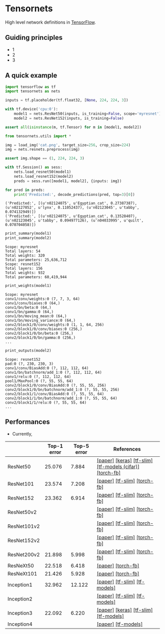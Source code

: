 # Tensornets

High level network definitions in [TensorFlow](https://github.com/tensorflow/tensorflow).

## Guiding principles

- 1
- 2
- 3

## A quick example

```python
import tensorflow as tf
import tensornets as nets

inputs = tf.placeholder(tf.float32, [None, 224, 224, 3])

with tf.device('cpu:0'):
    model1 = nets.ResNet50(inputs, is_training=False, scope='myresnet')
    model2 = nets.ResNet152(inputs, is_training=False)

assert all(isinstance(m, tf.Tensor) for m in [model1, model2])
```

```python
from tensornets.utils import *

img = load_img('cat.png', target_size=256, crop_size=224)
img = nets.resnets.preprocess(img)

assert img.shape == (1, 224, 224, 3)
```

```python
with tf.Session() as sess:
    nets.load_resnet50(model1)
    nets.load_resnet152(model2)
    preds = sess.run([model1, model2], {inputs: img})
```

```python
for pred in preds:
    print('Predicted:', decode_predictions(pred, top=3)[0])
```

```
('Predicted:', [(u'n02124075', u'Egyptian_cat', 0.27387387), (u'n02127052', u'lynx', 0.11052437), (u'n02123045', u'tabby', 0.074132949)])
('Predicted:', [(u'n02124075', u'Egyptian_cat', 0.13528407), (u'n02123045', u'tabby', 0.094977126), (u'n04033995', u'quilt', 0.070704058)])
```

```python
print_summary(model1)
print_summary(model2)
```

```
Scope: myresnet
Total layers: 54
Total weights: 320
Total parameters: 25,636,712
Scope: resnet152
Total layers: 156
Total weights: 932
Total parameters: 60,419,944
```

```python
print_weights(model1)
```

```
Scope: myresnet
conv1/conv/weights:0 (7, 7, 3, 64)
conv1/conv/biases:0 (64,)
conv1/bn/beta:0 (64,)
conv1/bn/gamma:0 (64,)
conv1/bn/moving_mean:0 (64,)
conv1/bn/moving_variance:0 (64,)
conv2/block1/0/conv/weights:0 (1, 1, 64, 256)
conv2/block1/0/conv/biases:0 (256,)
conv2/block1/0/bn/beta:0 (256,)
conv2/block1/0/bn/gamma:0 (256,)
...
```

```python
print_outputs(model2)
```

```
Scope: resnet152
pad:0 (?, 230, 230, 3)
conv1/conv/BiasAdd:0 (?, 112, 112, 64)
conv1/bn/batchnorm/add_1:0 (?, 112, 112, 64)
conv1/relu:0 (?, 112, 112, 64)
pool1/MaxPool:0 (?, 55, 55, 64)
conv2/block1/0/conv/BiasAdd:0 (?, 55, 55, 256)
conv2/block1/0/bn/batchnorm/add_1:0 (?, 55, 55, 256)
conv2/block1/1/conv/BiasAdd:0 (?, 55, 55, 64)
conv2/block1/1/bn/batchnorm/add_1:0 (?, 55, 55, 64)
conv2/block1/1/relu:0 (?, 55, 55, 64)
...
```

## Performances

- Currently,

|             | Top-1 error | Top-5 error | References                                                                                                                                                                                                                                                                                                                                                                                                                                         |
|-------------|-------------|-------------|----------------------------------------------------------------------------------------------------------------------------------------------------------------------------------------------------------------------------------------------------------------------------------------------------------------------------------------------------------------------------------------------------------------------------------------------------|
| ResNet50    | 25.076      | 7.884       | [[paper]](https://arxiv.org/abs/1512.03385) [[keras]](https://github.com/fchollet/keras/blob/master/keras/applications/resnet50.py) [[tf-slim]](https://github.com/tensorflow/tensorflow/blob/master/tensorflow/contrib/slim/python/slim/nets/resnet_v1.py) [[tf-models (cifar)]](https://github.com/tensorflow/models/blob/master/resnet/resnet_model.py) [[torch-fb]](https://github.com/facebook/fb.resnet.torch/blob/master/models/resnet.lua) |
| ResNet101   | 23.574      | 7.208       | [[paper]](https://arxiv.org/abs/1512.03385) [[tf-slim]](https://github.com/tensorflow/tensorflow/blob/master/tensorflow/contrib/slim/python/slim/nets/resnet_v1.py) [[torch-fb]](https://github.com/facebook/fb.resnet.torch/blob/master/models/resnet.lua) |
| ResNet152   | 23.362      | 6.914       | [[paper]](https://arxiv.org/abs/1512.03385) [[tf-slim]](https://github.com/tensorflow/tensorflow/blob/master/tensorflow/contrib/slim/python/slim/nets/resnet_v1.py) [[torch-fb]](https://github.com/facebook/fb.resnet.torch/blob/master/models/resnet.lua) |
| ResNet50v2  |             |             | [[paper]](https://arxiv.org/abs/1603.05027) [[tf-slim]](https://github.com/tensorflow/tensorflow/blob/master/tensorflow/contrib/slim/python/slim/nets/resnet_v2.py) [[torch-fb]](https://github.com/facebook/fb.resnet.torch/blob/master/models/preresnet.lua) |
| ResNet101v2 |             |             | [[paper]](https://arxiv.org/abs/1603.05027) [[tf-slim]](https://github.com/tensorflow/tensorflow/blob/master/tensorflow/contrib/slim/python/slim/nets/resnet_v2.py) [[torch-fb]](https://github.com/facebook/fb.resnet.torch/blob/master/models/preresnet.lua) |
| ResNet152v2 |             |             | [[paper]](https://arxiv.org/abs/1603.05027) [[tf-slim]](https://github.com/tensorflow/tensorflow/blob/master/tensorflow/contrib/slim/python/slim/nets/resnet_v2.py) [[torch-fb]](https://github.com/facebook/fb.resnet.torch/blob/master/models/preresnet.lua) |
| ResNet200v2 | 21.898      | 5.998       | [[paper]](https://arxiv.org/abs/1603.05027) [[tf-slim]](https://github.com/tensorflow/tensorflow/blob/master/tensorflow/contrib/slim/python/slim/nets/resnet_v2.py) [[torch-fb]](https://github.com/facebook/fb.resnet.torch/blob/master/models/preresnet.lua) |
| ResNeXt50   | 22.518      | 6.418       | [[paper]](https://arxiv.org/abs/1611.05431) [[torch-fb]](https://github.com/facebookresearch/ResNeXt/blob/master/models/resnext.lua) |
| ResNeXt101  | 21.426      | 5.928       | [[paper]](https://arxiv.org/abs/1611.05431) [[torch-fb]](https://github.com/facebookresearch/ResNeXt/blob/master/models/resnext.lua) |
| Inception1  | 32.962      | 12.122      | [[paper]](https://arxiv.org/abs/1409.4842) [[tf-slim]](https://github.com/tensorflow/tensorflow/blob/master/tensorflow/contrib/slim/python/slim/nets/inception_v1.py) [[tf-models]](https://github.com/tensorflow/models/blob/master/research/slim/nets/inception_v1.py) |
| Inception2  |             |             | [[paper]](https://arxiv.org/abs/1502.03167) [[tf-slim]](https://github.com/tensorflow/tensorflow/blob/master/tensorflow/contrib/slim/python/slim/nets/inception_v2.py) [[tf-models]](https://github.com/tensorflow/models/blob/master/research/slim/nets/inception_v2.py) |
| Inception3  | 22.092      | 6.220       | [[paper]](https://arxiv.org/abs/1512.00567) [[keras]](https://github.com/fchollet/keras/blob/master/keras/applications/inception_v3.py) [[tf-slim]](https://github.com/tensorflow/tensorflow/blob/master/tensorflow/contrib/slim/python/slim/nets/inception_v3.py) [[tf-models]](https://github.com/tensorflow/models/blob/master/research/slim/nets/inception_v3.py) |
| Inception4  |             |             | [[paper]](https://arxiv.org/abs/1602.07261) [[tf-models]](https://github.com/tensorflow/models/blob/master/research/slim/nets/inception_v4.py) |
